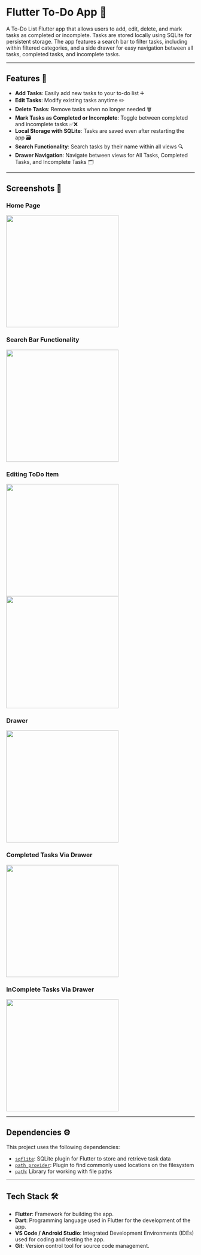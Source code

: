 # Flutter To-Do App 📱
A To-Do List Flutter app that allows users to add, edit, delete, and mark tasks as completed or incomplete. Tasks are stored locally using SQLite for persistent storage. The app features a search bar to filter tasks, including within filtered categories, and a side drawer for easy navigation between all tasks, completed tasks, and incomplete tasks.

---

## Features 🚀
- **Add Tasks**: Easily add new tasks to your to-do list ➕
- **Edit Tasks**: Modify existing tasks anytime ✏️  
- **Delete Tasks**: Remove tasks when no longer needed  🗑️
- **Mark Tasks as Completed or Incomplete**: Toggle between completed and incomplete tasks ✅❌
- **Local Storage with SQLite**: Tasks are saved even after restarting the app 🗃️  
- **Search Functionality**: Search tasks by their name within all views 🔍  
- **Drawer Navigation**: Navigate between views for All Tasks, Completed Tasks, and Incomplete Tasks  🗂️

---

## Screenshots 📸
### **Home Page**
<img src="assets/homePage.png" width="300"/>

### **Search Bar Functionality**
<img src="assets/searchBar.png" width="300"/>

### **Editing ToDo Item**
<p>
<img src="assets/edit1.png" width="300"/>
<img src="assets/edit2.png" width="300"/>
<p>

### **Drawer**
<img src="assets/drawer.png" width="300"/>

### **Completed Tasks Via Drawer**
<img src="assets/complete.png" width="300"/>

### **InComplete Tasks Via Drawer**
<img src="assets/incomplete.png" width="300"/>

---

## Dependencies ⚙️

This project uses the following dependencies:

- [`sqflite`](https://pub.dev/packages/sqflite): SQLite plugin for Flutter to store and retrieve task data  
- [`path_provider`](https://pub.dev/packages/path_provider): Plugin to find commonly used locations on the filesystem  
- [`path`](https://pub.dev/packages/path): Library for working with file paths

---

## Tech Stack 🛠️
- **Flutter**: Framework for building the app.
- **Dart**: Programming language used in Flutter for the development of the app.
- **VS Code / Android Studio**: Integrated Development Environments (IDEs) used for coding and testing the app.
- **Git**: Version control tool for source code management.